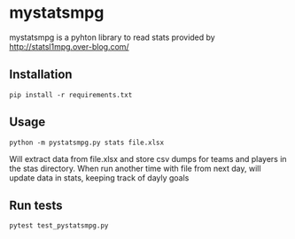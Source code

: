 # mystatsmpg
mystatsmpg is a pyhton library to read stats provided by http://statsl1mpg.over-blog.com/


Installation
------------

    pip install -r requirements.txt

Usage
-----

    python -m pystatsmpg.py stats file.xlsx

Will extract data from file.xlsx and store csv dumps for teams and players in the stas directory. When run another time with file from next day, will update data in stats, keeping track of dayly goals

Run tests
---------

    pytest test_pystatsmpg.py

